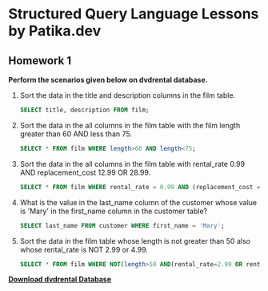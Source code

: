 # Structured Query Language Lessons by Patika.dev



## Homework 1



**Perform the scenarios given below on dvdrental database.**



1. Sort the data in the title and description columns in the film table.

   ```sql
   SELECT title, description FROM film;
   ```

   

2. Sort the data in the all columns in the film table with the film length greater than 60 AND less than 75.

   ```sql
   SELECT * FROM film WHERE length>60 AND length<75;
   ```

   

3. Sort the data in the all columns in the film table with rental_rate 0.99 AND replacement_cost 12.99 OR 28.99.

   ```sql
   SELECT * FROM film WHERE rental_rate = 0.99 AND (replacement_cost = 12.99 OR replacement_cost = 28.99);
   ```

   

4. What is the value in the last_name column of the customer whose value is 'Mary' in the first_name column in the customer table?

   ```sql
   SELECT last_name FROM customer WHERE first_name = 'Mary';
   ```

   

5. Sort the data in the film table whose length is not greater than 50 also whose rental_rate is NOT 2.99 or 4.99.

   ```sql
   SELECT * FROM film WHERE NOT(length>50 AND(rental_rate=2.99 OR rental_rate=4.99));
   ```

   

[**Download dvdrental Database** ](https://www.postgresqltutorial.com/wp-content/uploads/2019/05/dvdrental.zip)

